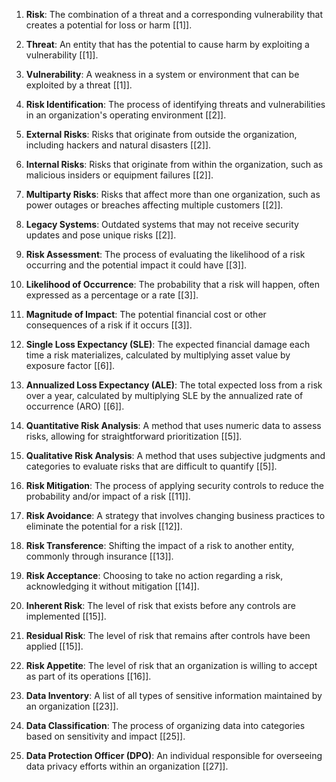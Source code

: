 
1. **Risk**: The combination of a threat and a corresponding vulnerability that creates a potential for loss or harm [[1]].

2. **Threat**: An entity that has the potential to cause harm by exploiting a vulnerability [[1]].

3. **Vulnerability**: A weakness in a system or environment that can be exploited by a threat [[1]].

4. **Risk Identification**: The process of identifying threats and vulnerabilities in an organization's operating environment [[2]].

5. **External Risks**: Risks that originate from outside the organization, including hackers and natural disasters [[2]].

6. **Internal Risks**: Risks that originate from within the organization, such as malicious insiders or equipment failures [[2]].

7. **Multiparty Risks**: Risks that affect more than one organization, such as power outages or breaches affecting multiple customers [[2]].

8. **Legacy Systems**: Outdated systems that may not receive security updates and pose unique risks [[2]].

9. **Risk Assessment**: The process of evaluating the likelihood of a risk occurring and the potential impact it could have [[3]].

10. **Likelihood of Occurrence**: The probability that a risk will happen, often expressed as a percentage or a rate [[3]].

11. **Magnitude of Impact**: The potential financial cost or other consequences of a risk if it occurs [[3]].

12. **Single Loss Expectancy (SLE)**: The expected financial damage each time a risk materializes, calculated by multiplying asset value by exposure factor [[6]].

13. **Annualized Loss Expectancy (ALE)**: The total expected loss from a risk over a year, calculated by multiplying SLE by the annualized rate of occurrence (ARO) [[6]].

14. **Quantitative Risk Analysis**: A method that uses numeric data to assess risks, allowing for straightforward prioritization [[5]].

15. **Qualitative Risk Analysis**: A method that uses subjective judgments and categories to evaluate risks that are difficult to quantify [[5]].

16. **Risk Mitigation**: The process of applying security controls to reduce the probability and/or impact of a risk [[11]].

17. **Risk Avoidance**: A strategy that involves changing business practices to eliminate the potential for a risk [[12]].

18. **Risk Transference**: Shifting the impact of a risk to another entity, commonly through insurance [[13]].

19. **Risk Acceptance**: Choosing to take no action regarding a risk, acknowledging it without mitigation [[14]].

20. **Inherent Risk**: The level of risk that exists before any controls are implemented [[15]].

21. **Residual Risk**: The level of risk that remains after controls have been applied [[15]].

22. **Risk Appetite**: The level of risk that an organization is willing to accept as part of its operations [[16]].

23. **Data Inventory**: A list of all types of sensitive information maintained by an organization [[23]].

24. **Data Classification**: The process of organizing data into categories based on sensitivity and impact [[25]].

25. **Data Protection Officer (DPO)**: An individual responsible for overseeing data privacy efforts within an organization [[27]].
